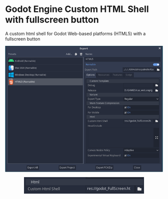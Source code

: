 # Godot Engine Custom HTML Shell with fullscreen button

A custom html shell for Godot Web-based platforms (HTML5) with a fullscreen button

<p align="center">
    <img src="html_export.PNG" alt="Export screen">
  </a>
</p>
<p align="center">
    <img src="detail.PNG" alt="Export screen">
  </a>
</p>